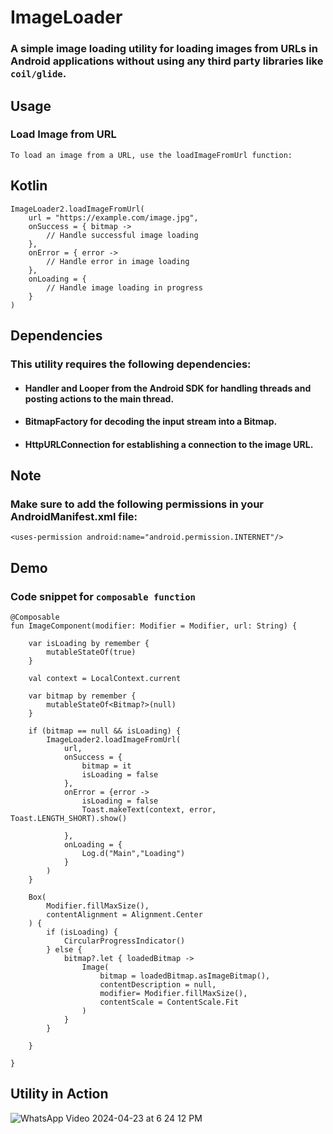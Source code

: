# ImageLoader

### A simple image loading utility for loading images from URLs in Android applications without using any third party libraries like `coil/glide`.

## Usage
### Load Image from URL
`To load an image from a URL, use the loadImageFromUrl function:`

## Kotlin
```
ImageLoader2.loadImageFromUrl(
    url = "https://example.com/image.jpg",
    onSuccess = { bitmap ->
        // Handle successful image loading
    },
    onError = { error ->
        // Handle error in image loading
    },
    onLoading = {
        // Handle image loading in progress
    }
)
```
## Dependencies
### This utility requires the following dependencies:

* #### Handler and Looper from the Android SDK for handling threads and posting actions to the main thread.
* #### BitmapFactory for decoding the input stream into a Bitmap.
* #### HttpURLConnection for establishing a connection to the image URL.

## Note
### Make sure to add the following permissions in your AndroidManifest.xml file: 

```
<uses-permission android:name="android.permission.INTERNET"/>
```

## Demo 
### Code snippet for `composable function`

```
@Composable
fun ImageComponent(modifier: Modifier = Modifier, url: String) {

    var isLoading by remember {
        mutableStateOf(true)
    }

    val context = LocalContext.current

    var bitmap by remember {
        mutableStateOf<Bitmap?>(null)
    }

    if (bitmap == null && isLoading) {
        ImageLoader2.loadImageFromUrl(
            url,
            onSuccess = {
                bitmap = it
                isLoading = false
            },
            onError = {error ->
                isLoading = false
                Toast.makeText(context, error, Toast.LENGTH_SHORT).show()

            },
            onLoading = {
                Log.d("Main","Loading")
            }
        )
    }

    Box(
        Modifier.fillMaxSize(),
        contentAlignment = Alignment.Center
    ) {
        if (isLoading) {
            CircularProgressIndicator()
        } else {
            bitmap?.let { loadedBitmap ->
                Image(
                    bitmap = loadedBitmap.asImageBitmap(),
                    contentDescription = null,
                    modifier= Modifier.fillMaxSize(),
                    contentScale = ContentScale.Fit
                )
            }
        }

    }

}
```

## Utility in Action
![WhatsApp Video 2024-04-23 at 6 24 12 PM](https://github.com/jasi381/ImageLoader/assets/60892009/b1c1d898-a292-4496-8928-b84ddd4b27bb)
